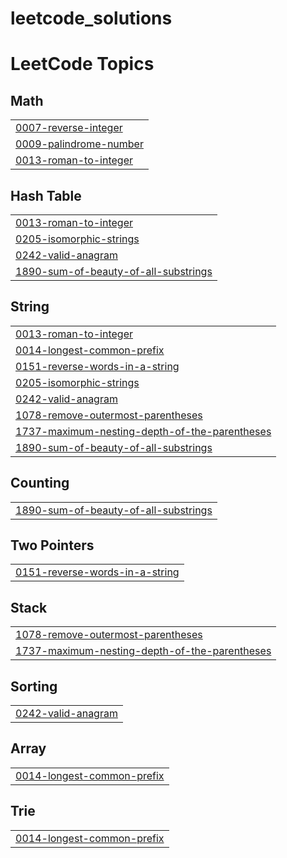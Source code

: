 # leetcode_solutions
<!---LeetCode Topics Start-->
# LeetCode Topics
## Math
|  |
| ------- |
| [0007-reverse-integer](https://github.com/sheetalkothari13/leetcode_solutions/tree/master/0007-reverse-integer) |
| [0009-palindrome-number](https://github.com/sheetalkothari13/leetcode_solutions/tree/master/0009-palindrome-number) |
| [0013-roman-to-integer](https://github.com/sheetalkothari13/leetcode_solutions/tree/master/0013-roman-to-integer) |
## Hash Table
|  |
| ------- |
| [0013-roman-to-integer](https://github.com/sheetalkothari13/leetcode_solutions/tree/master/0013-roman-to-integer) |
| [0205-isomorphic-strings](https://github.com/sheetalkothari13/leetcode_solutions/tree/master/0205-isomorphic-strings) |
| [0242-valid-anagram](https://github.com/sheetalkothari13/leetcode_solutions/tree/master/0242-valid-anagram) |
| [1890-sum-of-beauty-of-all-substrings](https://github.com/sheetalkothari13/leetcode_solutions/tree/master/1890-sum-of-beauty-of-all-substrings) |
## String
|  |
| ------- |
| [0013-roman-to-integer](https://github.com/sheetalkothari13/leetcode_solutions/tree/master/0013-roman-to-integer) |
| [0014-longest-common-prefix](https://github.com/sheetalkothari13/leetcode_solutions/tree/master/0014-longest-common-prefix) |
| [0151-reverse-words-in-a-string](https://github.com/sheetalkothari13/leetcode_solutions/tree/master/0151-reverse-words-in-a-string) |
| [0205-isomorphic-strings](https://github.com/sheetalkothari13/leetcode_solutions/tree/master/0205-isomorphic-strings) |
| [0242-valid-anagram](https://github.com/sheetalkothari13/leetcode_solutions/tree/master/0242-valid-anagram) |
| [1078-remove-outermost-parentheses](https://github.com/sheetalkothari13/leetcode_solutions/tree/master/1078-remove-outermost-parentheses) |
| [1737-maximum-nesting-depth-of-the-parentheses](https://github.com/sheetalkothari13/leetcode_solutions/tree/master/1737-maximum-nesting-depth-of-the-parentheses) |
| [1890-sum-of-beauty-of-all-substrings](https://github.com/sheetalkothari13/leetcode_solutions/tree/master/1890-sum-of-beauty-of-all-substrings) |
## Counting
|  |
| ------- |
| [1890-sum-of-beauty-of-all-substrings](https://github.com/sheetalkothari13/leetcode_solutions/tree/master/1890-sum-of-beauty-of-all-substrings) |
## Two Pointers
|  |
| ------- |
| [0151-reverse-words-in-a-string](https://github.com/sheetalkothari13/leetcode_solutions/tree/master/0151-reverse-words-in-a-string) |
## Stack
|  |
| ------- |
| [1078-remove-outermost-parentheses](https://github.com/sheetalkothari13/leetcode_solutions/tree/master/1078-remove-outermost-parentheses) |
| [1737-maximum-nesting-depth-of-the-parentheses](https://github.com/sheetalkothari13/leetcode_solutions/tree/master/1737-maximum-nesting-depth-of-the-parentheses) |
## Sorting
|  |
| ------- |
| [0242-valid-anagram](https://github.com/sheetalkothari13/leetcode_solutions/tree/master/0242-valid-anagram) |
## Array
|  |
| ------- |
| [0014-longest-common-prefix](https://github.com/sheetalkothari13/leetcode_solutions/tree/master/0014-longest-common-prefix) |
## Trie
|  |
| ------- |
| [0014-longest-common-prefix](https://github.com/sheetalkothari13/leetcode_solutions/tree/master/0014-longest-common-prefix) |
<!---LeetCode Topics End-->